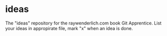 # ideas
The "ideas" repository for the raywenderlich.com book Git Apprentice.
List your ideas in appropirate file, mark "x" when an idea is done.
